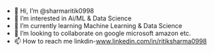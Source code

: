 - 👋 Hi, I’m @sharmaritik0998
- 👀 I’m interested in Ai/ML & Data Science
- 🌱 I’m currently learning Machine Learning & Data Science 
- 💞️ I’m looking to collaborate on google microsoft amazon etc.
- 📫 How to reach me linkdin-www.linkedin.com/in/ritiksharma0998


<!---
sharmaritik0998/sharmaritik0998 is a ✨ special ✨ repository because its `README.md` (this file) appears on your GitHub profile.
You can click the Preview link to take a look at your changes.
--->
